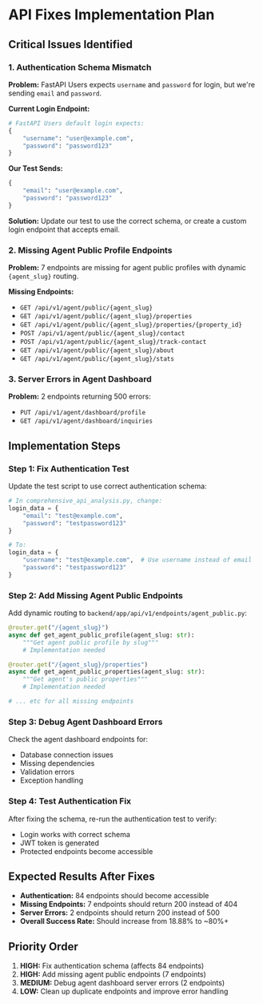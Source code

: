 # API Fixes Implementation Plan

## Critical Issues Identified

### 1. Authentication Schema Mismatch

**Problem:** FastAPI Users expects `username` and `password` for login, but we're sending `email` and `password`.

**Current Login Endpoint:**
```python
# FastAPI Users default login expects:
{
    "username": "user@example.com",
    "password": "password123"
}
```

**Our Test Sends:**
```python
{
    "email": "user@example.com", 
    "password": "password123"
}
```

**Solution:** Update our test to use the correct schema, or create a custom login endpoint that accepts email.

### 2. Missing Agent Public Profile Endpoints

**Problem:** 7 endpoints are missing for agent public profiles with dynamic `{agent_slug}` routing.

**Missing Endpoints:**
- `GET /api/v1/agent/public/{agent_slug}`
- `GET /api/v1/agent/public/{agent_slug}/properties`
- `GET /api/v1/agent/public/{agent_slug}/properties/{property_id}`
- `POST /api/v1/agent/public/{agent_slug}/contact`
- `POST /api/v1/agent/public/{agent_slug}/track-contact`
- `GET /api/v1/agent/public/{agent_slug}/about`
- `GET /api/v1/agent/public/{agent_slug}/stats`

### 3. Server Errors in Agent Dashboard

**Problem:** 2 endpoints returning 500 errors:
- `PUT /api/v1/agent/dashboard/profile`
- `GET /api/v1/agent/dashboard/inquiries`

## Implementation Steps

### Step 1: Fix Authentication Test

Update the test script to use correct authentication schema:

```python
# In comprehensive_api_analysis.py, change:
login_data = {
    "email": "test@example.com",
    "password": "testpassword123"
}

# To:
login_data = {
    "username": "test@example.com",  # Use username instead of email
    "password": "testpassword123"
}
```

### Step 2: Add Missing Agent Public Endpoints

Add dynamic routing to `backend/app/api/v1/endpoints/agent_public.py`:

```python
@router.get("/{agent_slug}")
async def get_agent_public_profile(agent_slug: str):
    """Get agent public profile by slug"""
    # Implementation needed

@router.get("/{agent_slug}/properties")
async def get_agent_public_properties(agent_slug: str):
    """Get agent's public properties"""
    # Implementation needed

# ... etc for all missing endpoints
```

### Step 3: Debug Agent Dashboard Errors

Check the agent dashboard endpoints for:
- Database connection issues
- Missing dependencies
- Validation errors
- Exception handling

### Step 4: Test Authentication Fix

After fixing the schema, re-run the authentication test to verify:
- Login works with correct schema
- JWT token is generated
- Protected endpoints become accessible

## Expected Results After Fixes

- **Authentication:** 84 endpoints should become accessible
- **Missing Endpoints:** 7 endpoints should return 200 instead of 404
- **Server Errors:** 2 endpoints should return 200 instead of 500
- **Overall Success Rate:** Should increase from 18.88% to ~80%+

## Priority Order

1. **HIGH:** Fix authentication schema (affects 84 endpoints)
2. **HIGH:** Add missing agent public endpoints (7 endpoints)
3. **MEDIUM:** Debug agent dashboard server errors (2 endpoints)
4. **LOW:** Clean up duplicate endpoints and improve error handling

